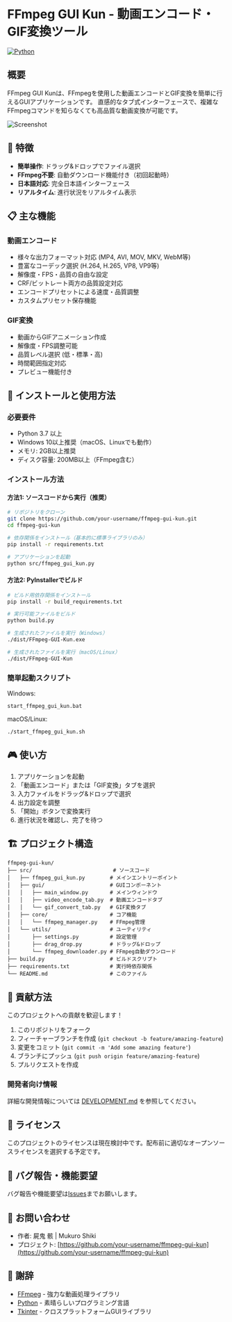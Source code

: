 # FFmpeg GUI Kun - 動画エンコード・GIF変換ツール

[![Python](https://img.shields.io/badge/Python-3.7%2B-blue.svg)](https://www.python.org/downloads/)

## 概要

FFmpeg GUI Kunは、FFmpegを使用した動画エンコードとGIF変換を簡単に行えるGUIアプリケーションです。
直感的なタブ式インターフェースで、複雑なFFmpegコマンドを知らなくても高品質な動画変換が可能です。

![Screenshot](https://via.placeholder.com/600x400?text=Screenshot+Placeholder)

## 🎯 特徴

- **簡単操作**: ドラッグ&ドロップでファイル選択
- **FFmpeg不要**: 自動ダウンロード機能付き（初回起動時）
- **日本語対応**: 完全日本語インターフェース
- **リアルタイム**: 進行状況をリアルタイム表示

## 📋 主な機能

### 動画エンコード
- 様々な出力フォーマット対応 (MP4, AVI, MOV, MKV, WebM等)
- 豊富なコーデック選択 (H.264, H.265, VP8, VP9等)
- 解像度・FPS・品質の自由な設定
- CRF/ビットレート両方の品質設定対応
- エンコードプリセットによる速度・品質調整
- カスタムプリセット保存機能

### GIF変換
- 動画からGIFアニメーション作成
- 解像度・FPS調整可能
- 品質レベル選択 (低・標準・高)
- 時間範囲指定対応
- プレビュー機能付き

## 🚀 インストールと使用方法

### 必要要件
- Python 3.7 以上
- Windows 10以上推奨（macOS、Linuxでも動作）
- メモリ: 2GB以上推奨
- ディスク容量: 200MB以上（FFmpeg含む）

### インストール方法

#### 方法1: ソースコードから実行（推奨）

```bash
# リポジトリをクローン
git clone https://github.com/your-username/ffmpeg-gui-kun.git
cd ffmpeg-gui-kun

# 依存関係をインストール（基本的に標準ライブラリのみ）
pip install -r requirements.txt

# アプリケーションを起動
python src/ffmpeg_gui_kun.py
```

#### 方法2: PyInstallerでビルド

```bash
# ビルド用依存関係をインストール
pip install -r build_requirements.txt

# 実行可能ファイルをビルド
python build.py

# 生成されたファイルを実行（Windows）
./dist/FFmpeg-GUI-Kun.exe

# 生成されたファイルを実行（macOS/Linux）
./dist/FFmpeg-GUI-Kun
```

### 簡単起動スクリプト

Windows:
```batch
start_ffmpeg_gui_kun.bat
```

macOS/Linux:
```bash
./start_ffmpeg_gui_kun.sh
```

## 🎮 使い方

1. アプリケーションを起動
2. 「動画エンコード」または「GIF変換」タブを選択
3. 入力ファイルをドラッグ&ドロップで選択
4. 出力設定を調整
5. 「開始」ボタンで変換実行
6. 進行状況を確認し、完了を待つ

## 🏗️ プロジェクト構造

```
ffmpeg-gui-kun/
├── src/                          # ソースコード
│   ├── ffmpeg_gui_kun.py        # メインエントリーポイント
│   ├── gui/                     # GUIコンポーネント
│   │   ├── main_window.py       # メインウィンドウ
│   │   ├── video_encode_tab.py  # 動画エンコードタブ
│   │   └── gif_convert_tab.py   # GIF変換タブ
│   ├── core/                    # コア機能
│   │   └── ffmpeg_manager.py    # FFmpeg管理
│   └── utils/                   # ユーティリティ
│       ├── settings.py          # 設定管理
│       ├── drag_drop.py         # ドラッグ&ドロップ
│       └── ffmpeg_downloader.py # FFmpeg自動ダウンロード
├── build.py                     # ビルドスクリプト
├── requirements.txt             # 実行時依存関係
└── README.md                    # このファイル
```

## 🤝 貢献方法

このプロジェクトへの貢献を歓迎します！

1. このリポジトリをフォーク
2. フィーチャーブランチを作成 (`git checkout -b feature/amazing-feature`)
3. 変更をコミット (`git commit -m 'Add some amazing feature'`)
4. ブランチにプッシュ (`git push origin feature/amazing-feature`)
5. プルリクエストを作成

### 開発者向け情報

詳細な開発情報については [DEVELOPMENT.md](DEVELOPMENT.md) を参照してください。

## 📝 ライセンス

このプロジェクトのライセンスは現在検討中です。配布前に適切なオープンソースライセンスを選択する予定です。

## 🐛 バグ報告・機能要望

バグ報告や機能要望は[Issues](https://github.com/your-username/ffmpeg-gui-kun/issues)までお願いします。

## 📧 お問い合わせ

- 作者: 屍鬼 骸 | Mukuro Shiki
- プロジェクト: [https://github.com/your-username/ffmpeg-gui-kun](https://github.com/your-username/ffmpeg-gui-kun)

## 🙏 謝辞

- [FFmpeg](https://ffmpeg.org/) - 強力な動画処理ライブラリ
- [Python](https://www.python.org/) - 素晴らしいプログラミング言語
- [Tkinter](https://docs.python.org/3/library/tkinter.html) - クロスプラットフォームGUIライブラリ
